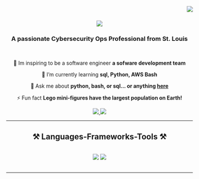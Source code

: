 <img align="right" src="https://visitor-badge.laobi.icu/badge?page_id=LeroneBeck1.Repository" />

<h1 align="center">
    <img src="https://readme-typing-svg.herokuapp.com/?font=Righteous&size=35&center=true&vCenter=true&width=500&height=70&duration=4000&lines=Hi+There!+👋;+I'm+Lerone+Beck!;" />
</h1>

<h3 align="center">A passionate Cybersecurity Ops Professional from St. Louis</h3>

<br/>

<div align="center">
 
 🔭 Im inspiring to be a software engineer **a sofware development team**
 
 🌱 I’m currently learning **sql, Python, AWS Bash**

💬 Ask me about **python, bash, or sql... or anything [here](https://github.com/LeroneBeck1/Learning_coding.git)**

⚡ Fun fact **Lego mini-figures have the largest population on Earth!**

 </div>
 
<div align="center"> 
  <a href="mailto:leronebeck@gmail.com">
    <img src="https://img.shields.io/badge/Gmail-333333?style=for-the-badge&logo=gmail&logoColor=red" />
  </a>
  <a href="https://linkedin.com/in/Lerone.Beck" target="_blank">
    <img src="https://img.shields.io/badge/LinkedIn-0077B5?style=for-the-badge&logo=linkedin&logoColor=white" target="_blank" />
  </a>

  </a>
</div>

 <hr/>
 
<h2 align="center">⚒️ Languages-Frameworks-Tools ⚒️</h2>
<br/>
<div align="center">
    <img src="https://skillicons.dev/icons?i=vscode,github,bash,git" />
    <img src="https://skillicons.dev/icons?i=python,mysql,aws,azure" /><br>
</div>

<br/>
<hr/>

